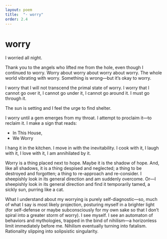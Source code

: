 ```yaml
---
layout: poem
title:  "· worry"
order: 2.4
---
```


# worry

I worried all night.

Thank you to the angels who lifted me from the hole, even though I continued to worry. Worry about worry about worry about worry. The whole world vibrating with worry. Something is wrong—but it’s okay to worry.

​I worry that I will not transcend the primal state of worry. I worry that I cannot go over it, I cannot go under it, I cannot go around it. I must go through it.

​The sun is setting and I feel the urge to find shelter.

I worry until a gem emerges from my throat. I attempt to proclaim it—to reclaim it. I make a sign that reads:

- In This House,
- We Worry

I hang it in the kitchen. I move in with the inevitability. I cook with it, I laugh with it, I love with it, I am annihilated by it.

Worry is a thing placed next to hope. Maybe it is the shadow of hope. And, like all shadows, it is a thing despised and neglected; a thing to be destroyed and forgotten; a thing to re-approach and re-consider. I sheepishly look in its general direction and am suddenly overcome. Or—I sheepishly look in its general direction and find it temporarily tamed, a sickly sun, purring like a cat.

What I understand about my worrying is purely self-diagnostic—so, much of what I say is most likely projection, posturing myself in a brighter light (for self-defense or maybe subconsciously for my own sake so that I don’t spiral into a greater storm of worry). I see myself. I see an automaton of behaviors and mythologies, trapped in the bind of nihilism—a horizonless limit immediately before me. Nihilism eventually turning into fatalism. Rationality slipping into solipsistic singularity.
